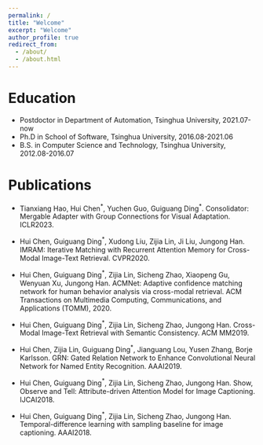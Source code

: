 ```yaml
---
permalink: /
title: "Welcome"
excerpt: "Welcome"
author_profile: true
redirect_from: 
  - /about/
  - /about.html
---
```


Education
======
* Postdoctor in Department of Automation, Tsinghua University, 2021.07-now
* Ph.D in School of Software, Tsinghua University, 2016.08-2021.06
* B.S. in Computer Science and Technology, Tsinghua University, 2012.08-2016.07

Publications
=====
* Tianxiang Hao, Hui Chen<sup>\*</sup>, Yuchen Guo, Guiguang Ding<sup>\*</sup>. Consolidator: Mergable Adapter with Group Connections for Visual Adaptation. ICLR2023.

* Hui Chen, Guiguang Ding<sup>\*</sup>, Xudong Liu, Zijia Lin, Ji Liu, Jungong Han. IMRAM: Iterative Matching with Recurrent Attention Memory for Cross-Modal Image-Text Retrieval. CVPR2020.

* Hui Chen, Guiguang Ding<sup>\*</sup>, Zijia Lin, Sicheng Zhao, Xiaopeng Gu, Wenyuan Xu, Jungong Han. ACMNet: Adaptive confidence matching network for human behavior analysis via cross-modal retrieval. ACM Transactions on Multimedia Computing, Communications, and Applications (TOMM), 2020.

* Hui Chen, Guiguang Ding<sup>\*</sup>, Zijia Lin, Sicheng Zhao, Jungong Han. Cross-Modal Image-Text Retrieval with Semantic Consistency. ACM MM2019. 


* Hui Chen, Zijia Lin, Guiguang Ding<sup>\*</sup>, Jianguang Lou, Yusen Zhang, Borje Karlsson. GRN: Gated Relation Network to Enhance Convolutional Neural Network for Named Entity Recognition. AAAI2019.

* Hui Chen, Guiguang Ding<sup>\*</sup>, Zijia Lin, Sicheng Zhao, Jungong Han. Show, Observe and Tell: Attribute-driven Attention Model for Image Captioning. IJCAI2018.

* Hui Chen, Guiguang Ding<sup>\*</sup>, Zijia Lin, Sicheng Zhao, Jungong Han. Temporal-difference learning with sampling baseline for image captioning. AAAI2018.
